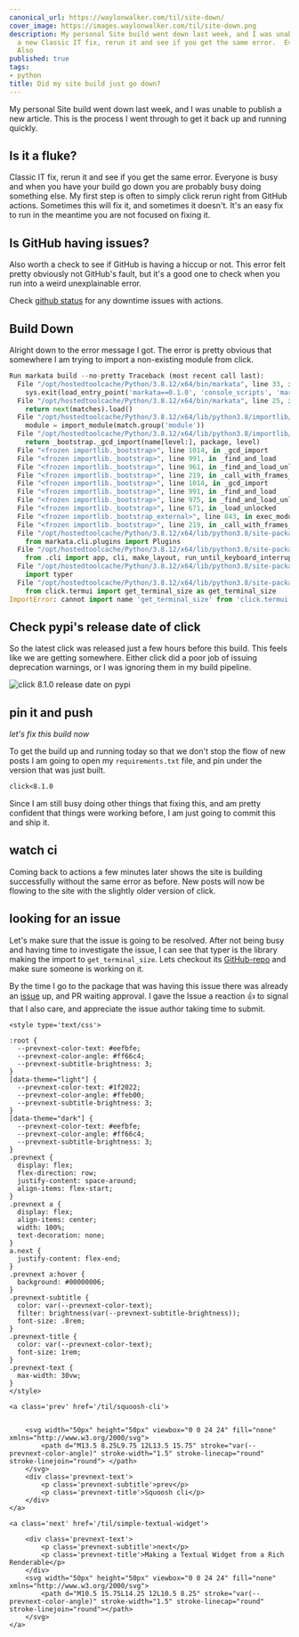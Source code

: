 ```yaml
---
canonical_url: https://waylonwalker.com/til/site-down/
cover_image: https://images.waylonwalker.com/til/site-down.png
description: My personal Site build went down last week, and I was unable to publish
  a new Classic IT fix, rerun it and see if you get the same error.  Everyone is busy
  Also
published: true
tags:
- python
title: Did my site build just go down?
---
```


My personal Site build went down last week, and I was unable to publish a new article.  This is the process I went through to get it back up and running quickly.

## Is it a fluke?

Classic IT fix, rerun it and see if you get the same error.  Everyone is busy and when you have your build go down you are probably busy doing something else.  My first step is often to simply click rerun right from GitHub actions. Sometimes this will fix it, and sometimes it doesn't.  It's an easy fix to run in the meantime you are not focused on fixing it.

## Is GitHub having issues?

Also worth a check to see if GitHub is having a hiccup or not.  This error felt pretty obviously not GitHub's fault, but it's a good one to check when you run into a weird unexplainable error.

Check [github status](https://www.githubstatus.com/) for any downtime issues with actions.

## Build Down

Alright down to the error message I got.  The error is pretty obvious that somewhere I am trying to import a non-existing module from click.

``` python
Run markata build --no-pretty Traceback (most recent call last):
  File "/opt/hostedtoolcache/Python/3.8.12/x64/bin/markata", line 33, in <module>
    sys.exit(load_entry_point('markata==0.1.0', 'console_scripts', 'markata')())
  File "/opt/hostedtoolcache/Python/3.8.12/x64/bin/markata", line 25, in importlib_load_entry_point
    return next(matches).load()
  File "/opt/hostedtoolcache/Python/3.8.12/x64/lib/python3.8/importlib/metadata.py", line 77, in load
    module = import_module(match.group('module'))
  File "/opt/hostedtoolcache/Python/3.8.12/x64/lib/python3.8/importlib/__init__.py", line 127, in import_module
    return _bootstrap._gcd_import(name[level:], package, level)
  File "<frozen importlib._bootstrap>", line 1014, in _gcd_import
  File "<frozen importlib._bootstrap>", line 991, in _find_and_load
  File "<frozen importlib._bootstrap>", line 961, in _find_and_load_unlocked
  File "<frozen importlib._bootstrap>", line 219, in _call_with_frames_removed
  File "<frozen importlib._bootstrap>", line 1014, in _gcd_import
  File "<frozen importlib._bootstrap>", line 991, in _find_and_load
  File "<frozen importlib._bootstrap>", line 975, in _find_and_load_unlocked
  File "<frozen importlib._bootstrap>", line 671, in _load_unlocked
  File "<frozen importlib._bootstrap_external>", line 843, in exec_module
  File "<frozen importlib._bootstrap>", line 219, in _call_with_frames_removed
  File "/opt/hostedtoolcache/Python/3.8.12/x64/lib/python3.8/site-packages/markata/__init__.py", line 25, in <module>
    from markata.cli.plugins import Plugins
  File "/opt/hostedtoolcache/Python/3.8.12/x64/lib/python3.8/site-packages/markata/cli/__init__.py", line 1, in <module>
    from .cli import app, cli, make_layout, run_until_keyboard_interrupt
  File "/opt/hostedtoolcache/Python/3.8.12/x64/lib/python3.8/site-packages/markata/cli/cli.py", line 3, in <module>
    import typer
  File "/opt/hostedtoolcache/Python/3.8.12/x64/lib/python3.8/site-packages/typer/__init__.py", line 12, in <module>
    from click.termui import get_terminal_size as get_terminal_size
ImportError: cannot import name 'get_terminal_size' from 'click.termui' (/opt/hostedtoolcache/Python/3.8.12/x64/lib/python3.8/site-packages/click/termui.py)
```

## Check pypi's release date of click

So the latest click was released just a few hours before this build.  This feels like we are getting somewhere.  Either click did a poor job of issuing deprecation warnings, or I was ignoring them in my build pipeline.

![click 8.1.0 release date on pypi](https://images.waylonwalker.com/click-8-1-0-release-date.png)

## pin it and push
_let's fix this build now_

To get the build up and running today so that we don't stop the flow of new posts I am going to open my `requirements.txt` file, and pin under the version that was just built.

``` txt
click<8.1.0
```

Since I am still busy doing other things that fixing this, and am pretty confident that things were working before, I am just going to commit this and ship it.

## watch ci

Coming back to actions a few minutes later shows the site is building successfully without the same error as before.  New posts will now be flowing to the site with the slightly older version of click.

## looking for an issue

Let's make sure that the issue is going to be resolved. After not being busy and having time to investigate the issue, I can see that typer is the library making the import to `get_terminal_size`.  Lets checkout its [GitHub-repo](https://github.com/tiangolo/typer/) and make sure someone is working on it.

By the time I go to the package that was having this issue there was already an [issue](https://github.com/tiangolo/typer/issues/377) up, and PR waiting approval.  I gave the Issue a reaction 👍 to signal that I also care, and appreciate the issue author taking time to submit.
<div class='prevnext'>

    <style type='text/css'>

    :root {
      --prevnext-color-text: #eefbfe;
      --prevnext-color-angle: #ff66c4;
      --prevnext-subtitle-brightness: 3;
    }
    [data-theme="light"] {
      --prevnext-color-text: #1f2022;
      --prevnext-color-angle: #ffeb00;
      --prevnext-subtitle-brightness: 3;
    }
    [data-theme="dark"] {
      --prevnext-color-text: #eefbfe;
      --prevnext-color-angle: #ff66c4;
      --prevnext-subtitle-brightness: 3;
    }
    .prevnext {
      display: flex;
      flex-direction: row;
      justify-content: space-around;
      align-items: flex-start;
    }
    .prevnext a {
      display: flex;
      align-items: center;
      width: 100%;
      text-decoration: none;
    }
    a.next {
      justify-content: flex-end;
    }
    .prevnext a:hover {
      background: #00000006;
    }
    .prevnext-subtitle {
      color: var(--prevnext-color-text);
      filter: brightness(var(--prevnext-subtitle-brightness));
      font-size: .8rem;
    }
    .prevnext-title {
      color: var(--prevnext-color-text);
      font-size: 1rem;
    }
    .prevnext-text {
      max-width: 30vw;
    }
    </style>
    
    <a class='prev' href='/til/squoosh-cli'>
    

        <svg width="50px" height="50px" viewbox="0 0 24 24" fill="none" xmlns="http://www.w3.org/2000/svg">
            <path d="M13.5 8.25L9.75 12L13.5 15.75" stroke="var(--prevnext-color-angle)" stroke-width="1.5" stroke-linecap="round" stroke-linejoin="round"> </path>
        </svg>
        <div class='prevnext-text'>
            <p class='prevnext-subtitle'>prev</p>
            <p class='prevnext-title'>Squoosh cli</p>
        </div>
    </a>
    
    <a class='next' href='/til/simple-textual-widget'>
    
        <div class='prevnext-text'>
            <p class='prevnext-subtitle'>next</p>
            <p class='prevnext-title'>Making a Textual Widget from a Rich Renderable</p>
        </div>
        <svg width="50px" height="50px" viewbox="0 0 24 24" fill="none" xmlns="http://www.w3.org/2000/svg">
            <path d="M10.5 15.75L14.25 12L10.5 8.25" stroke="var(--prevnext-color-angle)" stroke-width="1.5" stroke-linecap="round" stroke-linejoin="round"></path>
        </svg>
    </a>
  </div>